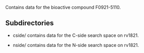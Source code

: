 Contains data for the bioactive compound F0921-5110.

## Subdirectories

- cside/ contains data for the C-side search space on rv1821.

- nside/ contains data for the N-side search space on rv1821.

